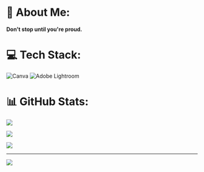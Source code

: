 # 💫 About Me:
                       
**Don't stop until you're proud.**



# 💻 Tech Stack:
![Canva](https://img.shields.io/badge/Canva-%2300C4CC.svg?style=flat&logo=Canva&logoColor=white) ![Adobe Lightroom](https://img.shields.io/badge/Adobe%20Lightroom-31A8FF.svg?style=flat&logo=Adobe%20Lightroom&logoColor=white)
# 📊 GitHub Stats:
![](https://github-readme-stats.vercel.app/api?username=Pinchattaporn&theme=radical&hide_border=false&include_all_commits=true&count_private=true)<br/>

![](https://github-readme-streak-stats.herokuapp.com/?user=Pinchattaporn&theme=radical&hide_border=false)<br/>

![](https://github-readme-stats.vercel.app/api/top-langs/?username=Pinchattaporn&theme=radical&hide_border=false&include_all_commits=true&count_private=true&layout=compact)

---
[![](https://visitcount.itsvg.in/api?id=Pinchattaporn&icon=9&color=10)](https://visitcount.itsvg.in)

<!-- Proudly created with GPRM ( https://gprm.itsvg.in ) -->
